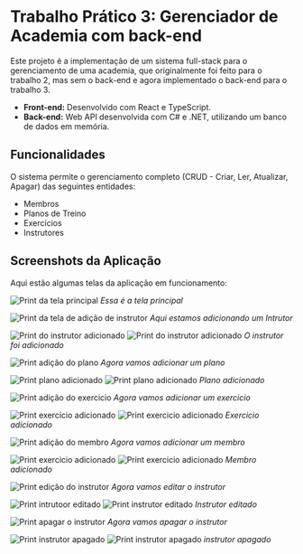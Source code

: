 # Trabalho Prático 3: Gerenciador de Academia com back-end

Este projeto é a implementação de um sistema full-stack para o gerenciamento de uma academia, que originalmente foi feito para o trabalho 2, mas sem o back-end e agora implementado o back-end para o trabalho 3.

- **Front-end:** Desenvolvido com React e TypeScript.
- **Back-end:** Web API desenvolvida com C# e .NET, utilizando um banco de dados em memória.

## Funcionalidades

O sistema permite o gerenciamento completo (CRUD - Criar, Ler, Atualizar, Apagar) das seguintes entidades:
- Membros
- Planos de Treino
- Exercícios
- Instrutores

## Screenshots da Aplicação

Aqui estão algumas telas da aplicação em funcionamento:

![Print da tela principal](./Prints_funcionamento/Screenshot_1.png)
*Essa é a tela principal*

![Print da tela de adição de instrutor](./Prints_funcionamento/Screenshot_2.png)
*Aqui estamos adicionando um Intrutor*

![Print do instrutor adicionado](./Prints_funcionamento/Screenshot_3.png)
![Print do instrutor adicionado](./Prints_funcionamento/Screenshot_4.png)
*O instrutor foi adicionado*

![Print adição do plano](./Prints_funcionamento/Screenshot_5.png)
*Agora vamos adicionar um plano*

![Print plano adicionado](./Prints_funcionamento/Screenshot_6.png")
![Print plano adicionado](./Prints_funcionamento/Screenshot_7.png)
*Plano adicionado*

![Print adição do exercicio](./Prints_funcionamento/Screenshot_8.png)
*Agora vamos adicionar um exercicio*

![Print exercicio adicionado](./Prints_funcionamento/Screenshot_9.png)
![Print exercicio adicionado](./Prints_funcionamento/Screenshot_10.png)
*Exercicio adicionado*

![Print adição do membro](./Prints_funcionamento/Screenshot_11.png)
*Agora vamos adicionar um membro*

![Print exercicio adicionado](./Prints_funcionamento/Screenshot_12.png)
![Print exercicio adicionado](./Prints_funcionamento/Screenshot_10.png)
*Membro adicionado*

![Print edição do instrutor](./Prints_funcionamento/Screenshot_13.png")
*Agora vamos editar o instrutor*

![Print intrutoor editado](./Prints_funcionamento/Screenshot_14.png)
![Print instrutor editado](./Prints_funcionamento/Screenshot_10.png)
*Instrutor editado*

![Print apagar o instrutor](./Prints_funcionamento/Screenshot_15.png)
*Agora vamos apagar o instrutor*

![Print instrutor apagado](./Prints_funcionamento/Screenshot_16.png)
![Print instrutor apagado](./Prints_funcionamento/Screenshot_10.png)
*instrutor apagado*

